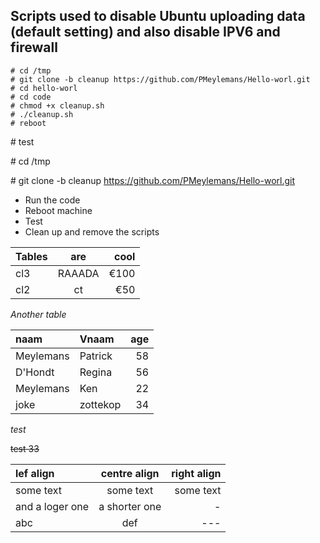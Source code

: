 Scripts used to disable Ubuntu uploading data (default setting) and also disable IPV6 and firewall
--

```Console
# cd /tmp
# git clone -b cleanup https://github.com/PMeylemans/Hello-worl.git
# cd hello-worl
# cd code
# chmod +x cleanup.sh
# ./cleanup.sh
# reboot
```


\# test

\# cd /tmp

\# git clone -b cleanup https://github.com/PMeylemans/Hello-worl.git

- Run the code
- Reboot machine
- Test
- Clean up and remove the scripts

| Tables | are | cool|
| -------|:---:| ---:|
| cl3    | RAAADA  | €100|
| cl2    | ct  | €50 |

*Another table*

| naam | Vnaam | age|
| :----| :---| ----:|
| Meylemans|Patrick|58|
|D'Hondt|Regina|56|
|Meylemans|Ken|22|
|joke|zottekop|34|

*test*

~~test 33~~

|lef align| centre align| right align|
|:---|:---:|---:|
|some text|some text|some text|
|and a loger one| a shorter one| -| 
|abc|def|---|

